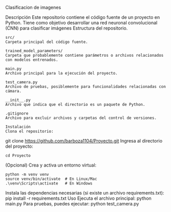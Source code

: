 Clasificacion de imagenes

Descripción
Este repositorio contiene el código fuente de un proyecto en Python. Tiene como objetivo desarrollar una red neuronal convolucional (CNN) para clasificar imágenes
Estructura del repositorio.

    src/
    Carpeta principal del código fuente.
    
    trained_model_parameters/
    Carpeta que probablemente contiene parámetros o archivos relacionados con modelos entrenados.
    
    main.py
    Archivo principal para la ejecución del proyecto.
    
    test_camera.py
    Archivo de pruebas, posiblemente para funcionalidades relacionadas con cámara.
    
    __init__.py
    Archivo que indica que el directorio es un paquete de Python.
    
    .gitignore
    Archivo para excluir archivos y carpetas del control de versiones.
    
    Instalación
    Clona el repositorio:

  git clone https://github.com/barboza1104/Proyecto.git
Ingresa al directorio del proyecto:

    cd Proyecto
  (Opcional) Crea y activa un entorno virtual:

    python -m venv venv
    source venv/bin/activate  # En Linux/Mac
    .\venv\Scripts\activate   # En Windows
    
  Instala las dependencias necesarias (si existe un archivo requirements.txt):
    pip install -r requirements.txt
Uso
  Ejecuta el archivo principal:
    python main.py
Para pruebas, puedes ejecutar:
    python test_camera.py
